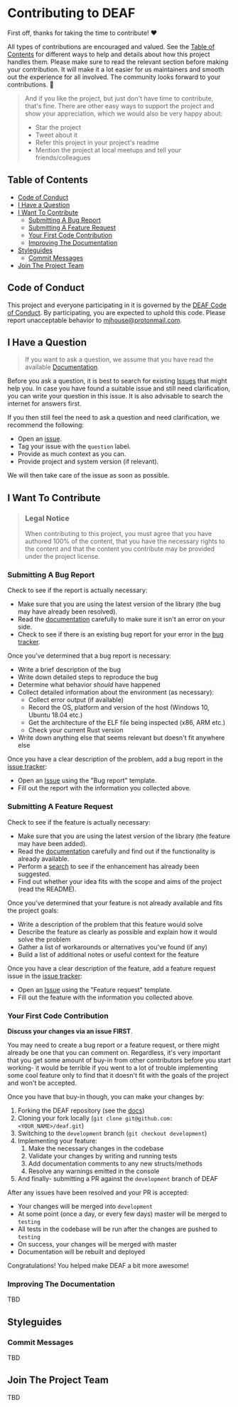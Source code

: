<!-- omit in toc -->
# Contributing to DEAF

First off, thanks for taking the time to contribute! ❤️

All types of contributions are encouraged and valued. See the [Table of Contents](#table-of-contents) for different ways to help and details about how this project handles them. Please make sure to read the relevant section before making your contribution. It will make it a lot easier for us maintainers and smooth out the experience for all involved. The community looks forward to your contributions. 🎉

> And if you like the project, but just don't have time to contribute, that's fine. There are other easy ways to support the project and show your appreciation, which we would also be very happy about:
> - Star the project
> - Tweet about it
> - Refer this project in your project's readme
> - Mention the project at local meetups and tell your friends/colleagues

<!-- omit in toc -->
## Table of Contents

- [Code of Conduct](#code-of-conduct)
- [I Have a Question](#i-have-a-question)
- [I Want To Contribute](#i-want-to-contribute)
  - [Submitting A Bug Report](#submitting-a-bug-report)
  - [Submitting A Feature Request](#submitting-a-feature-request)
  - [Your First Code Contribution](#your-first-code-contribution)
  - [Improving The Documentation](#improving-the-documentation)
- [Styleguides](#styleguides)
  - [Commit Messages](#commit-messages)
- [Join The Project Team](#join-the-project-team)


## Code of Conduct

This project and everyone participating in it is governed by the
[DEAF Code of Conduct](CODE_OF_CONDUCT.md).
By participating, you are expected to uphold this code. Please report unacceptable behavior
to <mjhouse@protonmail.com>.


## I Have a Question

> If you want to ask a question, we assume that you have read the available [Documentation](https://mjhouse.github.io/deaf/deaf/index.html).

Before you ask a question, it is best to search for existing [Issues](https://github.com/mjhouse/deaf/issues) that might help you. In case you have found a suitable issue and still need clarification, you can write your question in this issue. It is also advisable to search the internet for answers first.

If you then still feel the need to ask a question and need clarification, we recommend the following:

- Open an [issue](https://github.com/mjhouse/deaf/issues/new).
- Tag your issue with the `question` label.
- Provide as much context as you can.
- Provide project and system version (if relevant).

We will then take care of the issue as soon as possible.

## I Want To Contribute

> ### Legal Notice <!-- omit in toc -->
> When contributing to this project, you must agree that you have authored 100% of the content, that you have the necessary rights to the content and that the content you contribute may be provided under the project license.

### Submitting A Bug Report

Check to see if the report is actually necessary:

- Make sure that you are using the latest version of the library (the bug may have already been resolved).
- Read the [documentation](https://mjhouse.github.io/deaf/deaf/index.html) carefully to make sure it isn't an error on your side.
- Check to see if there is an existing bug report for your error in the [bug tracker](https://github.com/mjhouse/deaf/labels/bug).

Once you've determined that a bug report is necessary:

- Write a brief description of the bug
- Write down detailed steps to reproduce the bug
- Determine what behavior *should* have happened
- Collect detailed information about the environment (as necessary):
    - Collect error output (if available)
    - Record the OS, platform and version of the host (Windows 10, Ubuntu 18.04 etc.)
    - Get the architecture of the ELF file being inspected (x86, ARM etc.)
    - Check your current Rust version
- Write down anything else that seems relevant but doesn't fit anywhere else

Once you have a clear description of the problem, add a bug report in the [issue tracker](https://github.com/mjhouse/deaf/issues):

- Open an [Issue](https://github.com/mjhouse/deaf/issues/new) using the "Bug report" template.
- Fill out the report with the information you collected above.

### Submitting A Feature Request

Check to see if the feature is actually necessary:

- Make sure that you are using the latest version of the library (the feature may have been added).
- Read the [documentation](https://mjhouse.github.io/deaf/deaf/index.html) carefully and find out if the functionality is already available.
- Perform a [search](https://github.com/mjhouse/deaf/issues) to see if the enhancement has already been suggested.
- Find out whether your idea fits with the scope and aims of the project (read the README).

Once you've determined that your feature is not already available and fits the project goals:

- Write a description of the problem that this feature would solve
- Describe the feature as clearly as possible and explain how it would solve the problem
- Gather a list of workarounds or alternatives you've found (if any)
- Build a list of additional notes or useful context for the feature

Once you have a clear description of the feature, add a feature request issue in the [issue tracker](https://github.com/mjhouse/deaf/issues):

- Open an [Issue](https://github.com/mjhouse/deaf/issues/new) using the "Feature request" template.
- Fill out the feature with the information you collected above.

### Your First Code Contribution

**Discuss your changes via an issue FIRST**.  

You may need to create a bug report or a feature request, or there might already be one that you can comment on. Regardless, it's very important that you get some amount of buy-in from other contributors before you start working- it would be terrible if you went to a lot of trouble implementing some cool feature only to find that it doesn't fit with the goals of the project and won't be accepted.  

Once you have that buy-in though, you can make your changes by:

1. Forking the DEAF repository (see the [docs](https://docs.github.com/en/get-started/quickstart/fork-a-repo))
2. Cloning your fork locally (`git clone git@github.com:<YOUR_NAME>/deaf.git`)
3. Switching to the `development` branch (`git checkout development`)
4. Implementing your feature:
    1. Make the necessary changes in the codebase
    2. Validate your changes by writing and running tests
    3. Add documentation comments to any new structs/methods
    4. Resolve any warnings emitted in the console
7. And finally- submitting a PR against the `development` branch of DEAF

After any issues have been resolved and your PR is accepted:

* Your changes will be merged into `development`
* At some point (once a day, or every few days) master will be merged to `testing`
* All tests in the codebase will be run after the changes are pushed to `testing`
* On success, your changes will be merged with master
* Documentation will be rebuilt and deployed

Congratulations! You helped make DEAF a bit more awesome!

### Improving The Documentation

TBD

<!-- TODO
Updating, improving and correcting the documentation

-->

## Styleguides

### Commit Messages

TBD

<!-- TODO

-->

## Join The Project Team

TBD

<!-- TODO -->
